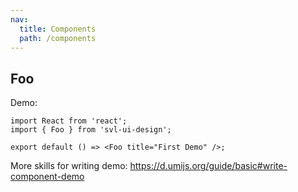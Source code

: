 ```yaml
---
nav:
  title: Components
  path: /components
---
```


## Foo

Demo:

```tsx
import React from 'react';
import { Foo } from 'svl-ui-design';

export default () => <Foo title="First Demo" />;
```

More skills for writing demo: https://d.umijs.org/guide/basic#write-component-demo
